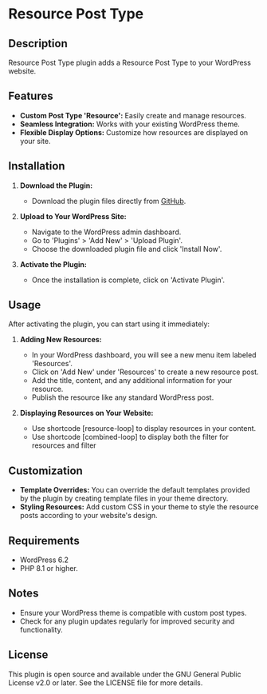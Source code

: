 # Resource Post Type

## Description
Resource Post Type plugin adds a Resource Post Type to your WordPress website.

## Features
- **Custom Post Type 'Resource':** Easily create and manage resources.
- **Seamless Integration:** Works with your existing WordPress theme.
- **Flexible Display Options:** Customize how resources are displayed on your site.

## Installation
1. **Download the Plugin:**
   - Download the plugin files directly from [GitHub](https://github.com/mevolkan/beyond-legacy-resources).

2. **Upload to Your WordPress Site:**
   - Navigate to the WordPress admin dashboard.
   - Go to 'Plugins' > 'Add New' > 'Upload Plugin'.
   - Choose the downloaded plugin file and click 'Install Now'.

3. **Activate the Plugin:**
   - Once the installation is complete, click on 'Activate Plugin'.

## Usage
After activating the plugin, you can start using it immediately:

1. **Adding New Resources:**
   - In your WordPress dashboard, you will see a new menu item labeled 'Resources'.
   - Click on 'Add New' under 'Resources' to create a new resource post.
   - Add the title, content, and any additional information for your resource.
   - Publish the resource like any standard WordPress post.

2. **Displaying Resources on Your Website:**
   - Use shortcode [resource-loop] to display resources in your content.
   - Use shortcode [combined-loop] to display both the filter for resources and filter

## Customization
- **Template Overrides:** You can override the default templates provided by the plugin by creating template files in your theme directory.
- **Styling Resources:** Add custom CSS in your theme to style the resource posts according to your website's design.

## Requirements
- WordPress 6.2
- PHP 8.1 or higher.

## Notes
- Ensure your WordPress theme is compatible with custom post types.
- Check for any plugin updates regularly for improved security and functionality.

## License
This plugin is open source and available under the GNU General Public License v2.0 or later. See the LICENSE file for more details.

